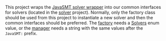 This project wraps the [JavaSMT solver wrapper](https://github.com/sosy-lab/java-smt) into our common interfaces for solvers (located in the [solver](../solver) project).
Normally, only the factory class should be used from this project to instantiate a new solver and then the common interfaces should be preferred. The [factory](./src/main/java/hu/bme/mit/theta/solver/javasmt/JavaSMTSolverFactory.java) needs a [Solvers](https://github.com/sosy-lab/java-smt/blob/12ceedfa6a8412268f77b8a7af7fb7a1b97bbd29/src/org/sosy_lab/java_smt/SolverContextFactory.java#L51-L61) enum value, or the [manager](./src/main/java/hu/bme/mit/theta/solver/javasmt/JavaSMTSolverManager.java) needs a string with the same values after the `JavaSMT:` prefix.
